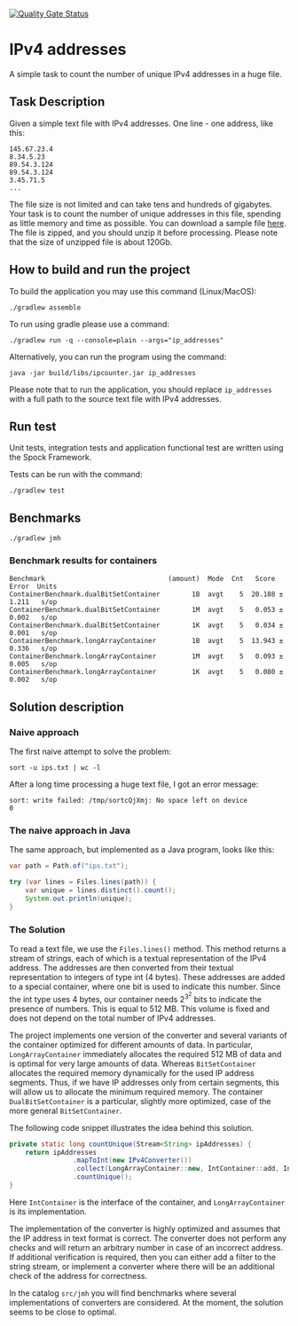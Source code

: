 [![Quality Gate Status](https://sonarcloud.io/api/project_badges/measure?project=rabestro_codereview-task1-ip-addresses&metric=alert_status)](https://sonarcloud.io/summary/new_code?id=rabestro_codereview-task1-ip-addresses)

# IPv4 addresses

A simple task to count the number of unique IPv4 addresses in a huge file.

## Task Description

Given a simple text file with IPv4 addresses. One line - one address, like this:
```
145.67.23.4
8.34.5.23
89.54.3.124
89.54.3.124
3.45.71.5
...
```
The file size is not limited and can take tens and hundreds of gigabytes. Your task is to count the number of unique addresses in this file, spending as little memory and time as possible. You can download a sample file [here](https://ecwid-vgv-storage.s3.eu-central-1.amazonaws.com/ip_addresses.zip). The file is zipped, and you should unzip it before processing. Please note that the size of unzipped file is about 120Gb.

## How to build and run the project

To build the application you may use this command (Linux/MacOS):

```shell
./gradlew assemble
```

To run using gradle please use a command:

```shell
./gradlew run -q --console=plain --args="ip_addresses"
```

Alternatively, you can run the program using the command:

```shell
java -jar build/libs/ipcounter.jar ip_addresses
```

Please note that to run the application, you should replace `ip_addresses` with a full path to the source text file with IPv4 addresses.

## Run test

Unit tests, integration tests and application functional test are written using the Spock Framework.

Tests can be run with the command: 
```shell
./gradlew test
```

## Benchmarks

```shell
./gradlew jmh
```

### Benchmark results for containers

```text
Benchmark                               (amount)  Mode  Cnt   Score   Error  Units
ContainerBenchmark.dualBitSetContainer        1B  avgt    5  20.188 ± 1.211   s/op
ContainerBenchmark.dualBitSetContainer        1M  avgt    5   0.053 ± 0.002   s/op
ContainerBenchmark.dualBitSetContainer        1K  avgt    5   0.034 ± 0.001   s/op
ContainerBenchmark.longArrayContainer         1B  avgt    5  13.943 ± 0.336   s/op
ContainerBenchmark.longArrayContainer         1M  avgt    5   0.093 ± 0.005   s/op
ContainerBenchmark.longArrayContainer         1K  avgt    5   0.080 ± 0.002   s/op
```

## Solution description

### Naive approach 

The first naive attempt to solve the problem:

```shell
sort -u ips.txt | wc -l
```

After a long time processing a huge text file, I got an error message:

```text
sort: write failed: /tmp/sortcQjXmj: No space left on device
0
```

### The naive approach in Java

The same approach, but implemented as a Java program, looks like this:

```java
var path = Path.of("ips.txt");

try (var lines = Files.lines(path)) {
    var unique = lines.distinct().count();    
    System.out.println(unique);
}
```

### The Solution

To read a text file, we use the `Files.lines()` method. This method returns a stream of strings, 
each of which is a textual representation of the IPv4 address. The addresses are then converted 
from their textual representation to integers of type int (4 bytes). These addresses are added 
to a special container, where one bit is used to indicate this number. Since the int type uses 4 bytes, 
our container needs $2^3^2$ bits to indicate the presence of numbers. This is equal to 512 MB. 
This volume is fixed and does not depend on the total number of IPv4 addresses.

The project implements one version of the converter and several variants of the container 
optimized for different amounts of data. In particular, `LongArrayContainer` immediately allocates 
the required 512 MB of data and is optimal for very large amounts of data. Whereas `BitSetContainer` 
allocates the required memory dynamically for the used IP address segments. Thus, if we have IP addresses 
only from certain segments, this will allow us to allocate the minimum required memory. 
The container `DualBitSetContainer` is a particular, slightly more optimized, 
case of the more general `BitSetContainer`.

The following code snippet illustrates the idea behind this solution.

```java
private static long countUnique(Stream<String> ipAddresses) {
    return ipAddresses
                .mapToInt(new IPv4Converter())
                .collect(LongArrayContainer::new, IntContainer::add, IntContainer::addAll)
                .countUnique();
}
```

Here `IntContainer` is the interface of the container, and `LongArrayContainer` is its implementation.

The implementation of the converter is highly optimized and assumes that the IP address in text format is correct. 
The converter does not perform any checks and will return an arbitrary number in case of an incorrect address. 
If additional verification is required, then you can either add a filter to the string stream, 
or implement a converter where there will be an additional check of the address for correctness.

In the catalog `src/jmh` you will find benchmarks where several implementations of converters are considered. 
At the moment, the solution seems to be close to optimal.